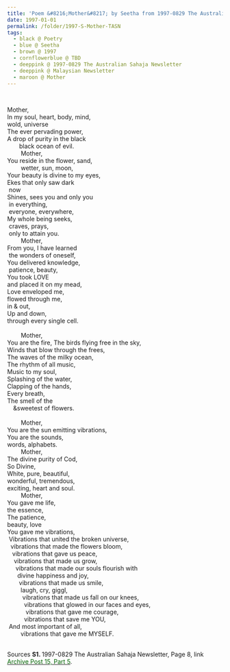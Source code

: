 ```yaml
---
title: 'Poem &#8216;Mother&#8217; by Seetha from 1997-0829 The Australian Sahaja Newsletter, Page 8'
date: 1997-01-01
permalink: /folder/1997-S-Mother-TASN
tags:
  - black @ Poetry
  - blue @ Seetha
  - brown @ 1997
  - cornflowerblue @ TBD
  - deeppink @ 1997-0829 The Australian Sahaja Newsletter
  - deeppink @ Malaysian Newsletter  
  - maroon @ Mother  
---
```


<br>

<p>
Mother,<br>
In my soul, heart, body, mind,<br>
wold, universe<br>
The ever pervading power,<br> 
A drop of purity in the black<br>
&emsp;&emsp;black ocean of evil.<br>
&emsp;&emsp;&nbsp;Mother,<br>
You reside in the flower, sand,<br>
&emsp;&emsp;&nbsp;wetter, sun, moon,<br>
Your beauty is divine to my eyes,<br>
Ekes that only saw dark<br>
&nbsp;now<br>
Shines, sees you and only you<br>
&nbsp;in everything,<br> 
&nbsp;everyone, everywhere,<br>
My whole being seeks,<br>
&nbsp;craves, prays,<br> 
&nbsp;only to attain you.<br>
&emsp;&emsp;&nbsp;Mother,<br>
From you, I have learned<br>
&nbsp;the wonders of oneself,<br>
You delivered knowledge,<br>
&nbsp;patience, beauty,<br>
You took LOVE<br>
and placed it on my mead,<br>
Love enveloped me,<br>
flowed through me,<br>
in & out,<br>
Up and down,<br>
through every single cell.<br>
<br>
&emsp;&emsp;&nbsp;Mother,<br>
You are the fire,
The birds flying free in the sky,<br>
Winds that blow through the frees,<br>
The waves of the milky ocean,<br>
The rhythm of all music,<br>
Music to my soul,<br>
Splashing of the water,<br>
Clapping of the hands,<br>
Every breath,<br>
The smell of the<br>
&emsp;&sweetest of flowers.<br>
<br>
&emsp;&emsp;&nbsp;Mother,<br>
You are the sun emitting vibrations,<br>
You are the sounds,<br>
words, alphabets.<br>
&emsp;&emsp;&nbsp;Mother,<br>
The divine purity of Cod,<br>
So Divine,<br>
White, pure, beautiful,<br>
wonderful, tremendous,<br>
exciting, heart and soul.<br>
&emsp;&emsp;&nbsp;Mother,<br>
You gave me life,<br> 
the essence,<br>
The patience,<br>
beauty, love<br>
You gave me vibrations,<br>
&nbsp;Vibrations that united the broken universe,<br>
&nbsp;&nbsp;vibrations that made the flowers bloom,<br>
&nbsp;&nbsp;&nbsp;vibrations that gave us peace,<br>
&nbsp;&nbsp;&nbsp;&nbsp;vibrations that made us grow,<br>
&nbsp;&nbsp;&nbsp;&nbsp;&nbsp;vibrations that made our souls flourish with<br>
&nbsp;&nbsp;&nbsp;&nbsp;&nbsp;&nbsp;divine happiness and joy,<br>
&nbsp;&nbsp;&nbsp;&nbsp;&nbsp;&nbsp;&nbsp;vibrations that made us smile,<br>
&nbsp;&nbsp;&nbsp;&nbsp;&nbsp;&nbsp;&nbsp;&nbsp;laugh, cry, giggl,<br>
&nbsp;&nbsp;&nbsp;&nbsp;&nbsp;&nbsp;&nbsp;&nbsp;&nbsp;vibrations that made us fall on our knees,<br>
&nbsp;&nbsp;&nbsp;&nbsp;&nbsp;&nbsp;&nbsp;&nbsp;&nbsp;&nbsp;vibrations that glowed in our faces and eyes,<br>
&nbsp;&nbsp;&nbsp;&nbsp;&nbsp;&nbsp;&nbsp;&nbsp;&nbsp;&nbsp;&nbsp;vibrations that gave me courage,<br>
&nbsp;&nbsp;&nbsp;&nbsp;&nbsp;&nbsp;&nbsp;&nbsp;&nbsp;&nbsp;vibrations that save me YOU,<br>
&nbsp;And most important of all,<br>
&nbsp;&nbsp;&nbsp;&nbsp;&nbsp;&nbsp;&nbsp;&nbsp;vibrations that gave me MYSELF.<br>
</p>

<br>

<wave-list>
<list-title color="DarkSeaGreen" width="40">Sources</list-title>
  <list-item color="BlanchedAlmond"  width="280"><b>S1. </b> 1997-0829 The Australian Sahaja Newsletter, Page 8, link <a href="https://seven-teams.github.io/archives/2023/1215"><font color="DarkGreen">Archive Post 15, Part 5</font></a>.</list-item>
</wave-list>